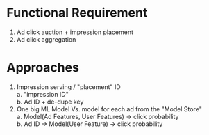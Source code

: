 # Functional Requirement
1. Ad click auction + impression placement<br>
2. Ad click aggregation<br>

# Approaches
 1. Impression serving / "placement" ID <br>
   a. "impression ID" <br>
   b. Ad ID + de-dupe key <br>
 2. One big ML Model Vs. model for each ad from the "Model Store"<br>
   a. Model(Ad Features, User Features) -> click probability<br>
   b. Ad ID -> Model(User Feature) -> click probability


